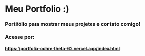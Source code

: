 # Meu Portfolio :)

### Portifólio para mostrar meus projetos e contato comigo!
### Acesse por:
#### https://portfolio-ochre-theta-62.vercel.app/index.html
